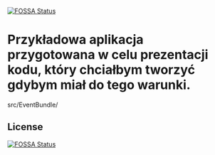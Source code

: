 [![FOSSA Status](https://app.fossa.io/api/projects/git%2Bgithub.com%2Fa-wojdas%2Fevent-manager.svg?type=shield)](https://app.fossa.io/projects/git%2Bgithub.com%2Fa-wojdas%2Fevent-manager?ref=badge_shield)

Przykładowa aplikacja przygotowana w celu prezentacji kodu, który chciałbym tworzyć gdybym miał do tego warunki.
=
src/EventBundle/


## License
[![FOSSA Status](https://app.fossa.io/api/projects/git%2Bgithub.com%2Fa-wojdas%2Fevent-manager.svg?type=large)](https://app.fossa.io/projects/git%2Bgithub.com%2Fa-wojdas%2Fevent-manager?ref=badge_large)